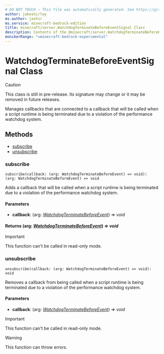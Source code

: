 ```yaml
---
# DO NOT TOUCH — This file was automatically generated. See https://github.com/mojang/minecraftapidocsgenerator to modify descriptions, examples, etc.
author: jakeshirley
ms.author: jashir
ms.service: minecraft-bedrock-edition
title: minecraft/server.WatchdogTerminateBeforeEventSignal Class
description: Contents of the @minecraft/server.WatchdogTerminateBeforeEventSignal class.
monikerRange: "=minecraft-bedrock-experimental"
---
```

# WatchdogTerminateBeforeEventSignal Class

> [!CAUTION]
> This class is still in pre-release.  Its signature may change or it may be removed in future releases.

Manages callbacks that are connected to a callback that will be called when a script runtime is being terminated due to a violation of the performance watchdog system.

## Methods
- [subscribe](#subscribe)
- [unsubscribe](#unsubscribe)

### **subscribe**
`
subscribe(callback: (arg: WatchdogTerminateBeforeEvent) => void): (arg: WatchdogTerminateBeforeEvent) => void
`

Adds a callback that will be called when a script runtime is being terminated due to a violation of the performance watchdog system.

#### **Parameters**
- **callback**: (arg: [*WatchdogTerminateBeforeEvent*](WatchdogTerminateBeforeEvent.md)) => *void*

#### **Returns** (arg: [*WatchdogTerminateBeforeEvent*](WatchdogTerminateBeforeEvent.md)) => *void*

> [!IMPORTANT]
> This function can't be called in read-only mode.

### **unsubscribe**
`
unsubscribe(callback: (arg: WatchdogTerminateBeforeEvent) => void): void
`

Removes a callback from being called when a script runtime is being terminated due to a violation of the performance watchdog system.

#### **Parameters**
- **callback**: (arg: [*WatchdogTerminateBeforeEvent*](WatchdogTerminateBeforeEvent.md)) => *void*

> [!IMPORTANT]
> This function can't be called in read-only mode.

> [!WARNING]
> This function can throw errors.
